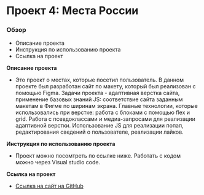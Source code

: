 # Проект 4: Места России

### Обзор
* Описание проекта
* Инструкция по использованию проекта
* Ссылка на проект

**Описание проекта**

* Это проект о местах, которые посетил пользователь.
В данном проекте был разработан сайт по макету, который был реализован с помощью Figma. Задачи проекта - 
адаптивная верстка сайта, применение базовых знаний JS: соответствие сайта заданным макетам в Фигме по ширинам экрана. 
Главные технологии, которые использовались при верстке: работа с блоками с помощью flex и grid. Работа
с псевдоклассами и медиа-запросами для реализации адаптивной верстки. Использование JS для 
реализации попап, редактирования сведений о пользователе, реализации лайков.

**Инструкция по использованию проекта**
* Проект можно посомтреть по ссылке ниже. Работать с кодом можно через Visual studio code.


**Ссылка на проект**

* [Ссылка на сайт на GitHub](https://igor-skorokhodov.github.io/mesto/)


